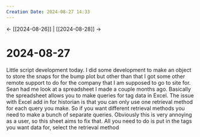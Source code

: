 ```yaml
---
Creation Date: 2024-08-27 14:33
---
```


<- [[2024-08-26]] | [[2024-08-28]]  ->

# 2024-08-27
Little script development today. I did some development to make an object to store the snaps for the bump plot but other than that I got some other remote support to do for the company that I am supposed to go to site for. Sean had me look at a spreadsheet I made a couple months ago. Basically the spreadsheet allows you to make queries for tag data in Excel. The issue with Excel add in for historian is that you can only use one retrieval method for each query you make. So if you want different retrieval methods you need to make a bunch of separate queries. Obviously this is very annoying as a user, so this sheet aims to fix that. All you need to do is put in the tags you want data for, select the retrieval method 